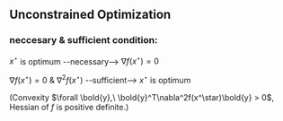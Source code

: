 ## Unconstrained Optimization

### neccesary & sufficient condition:

$x^\star$ is optimum --necessary--> $\nabla f(x^\star) = 0$

$\nabla f(x^\star)=0$ & $\nabla^2f(x^\star)$ --sufficient--> $x^\star$ is optimum 

(Convexity $\forall \bold{y},\ \bold{y}^T\nabla^2f(x^\star)\bold{y} > 0$, Hessian of $f$ is positive definite.)